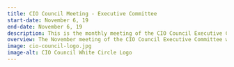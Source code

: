 ```yaml
---
title: CIO Council Meeting - Executive Committee
start-date: November 6, 19
end-date: November 6, 19
description: This is the monthly meeting of the CIO Council Executive Committee only.
overview: The November meeting of the CIO Council Executive Committee will be held from 3-430pm at GSA Headquarters at 1800 F St. NW, Washington, DC.
image: cio-council-logo.jpg
image-alt: CIO Council White Circle Logo
---
```

